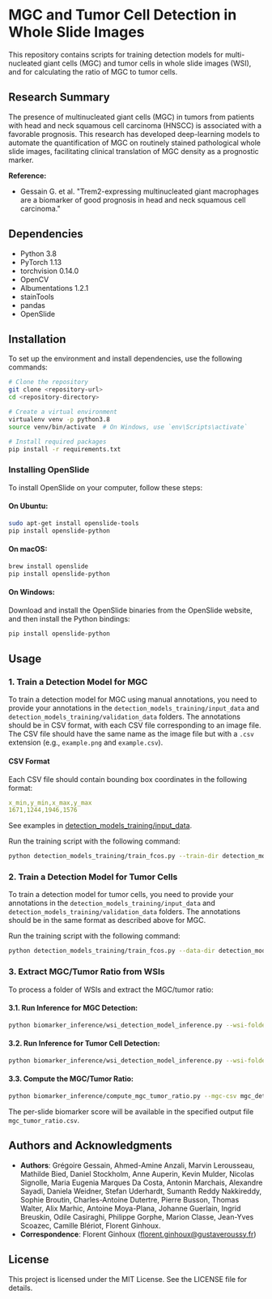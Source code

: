 # MGC and Tumor Cell Detection in Whole Slide Images

This repository contains scripts for training detection models for multi-nucleated giant cells (MGC) and tumor cells in whole slide images (WSI), and for calculating the ratio of MGC to tumor cells.

## Research Summary

The presence of multinucleated giant cells (MGC) in tumors from patients with head and neck squamous cell carcinoma (HNSCC) is associated with a favorable prognosis. This research has developed deep-learning models to automate the quantification of MGC on routinely stained pathological whole slide images, facilitating clinical translation of MGC density as a prognostic marker.

**Reference:**
- Gessain G. et al. "Trem2-expressing multinucleated giant macrophages are a biomarker of good prognosis in head and neck squamous cell carcinoma." 

## Dependencies

- Python 3.8
- PyTorch 1.13
- torchvision 0.14.0
- OpenCV
- Albumentations 1.2.1
- stainTools
- pandas
- OpenSlide

## Installation

To set up the environment and install dependencies, use the following commands:

```bash
# Clone the repository
git clone <repository-url>
cd <repository-directory>

# Create a virtual environment
virtualenv venv -p python3.8
source venv/bin/activate  # On Windows, use `env\Scripts\activate`

# Install required packages
pip install -r requirements.txt
```

### Installing OpenSlide

To install OpenSlide on your computer, follow these steps:

#### On Ubuntu:

```bash
sudo apt-get install openslide-tools
pip install openslide-python
```

#### On macOS:

```bash
brew install openslide
pip install openslide-python
```

#### On Windows:

Download and install the OpenSlide binaries from the OpenSlide website, and then install the Python bindings:

```bash
pip install openslide-python
```

## Usage
### 1. Train a Detection Model for MGC
To train a detection model for MGC using manual annotations, you need to provide your annotations in the `detection_models_training/input_data` and `detection_models_training/validation_data` folders. The annotations should be in CSV format, with each CSV file corresponding to an image file. The CSV file should have the same name as the image file but with a `.csv` extension (e.g., `example.png` and `example.csv`).

#### CSV Format

Each CSV file should contain bounding box coordinates in the following format:
```yaml
x_min,y_min,x_max,y_max
1671,1244,1946,1576
```
See examples in [detection_models_training/input_data](detection_models_training/input_data).

Run the training script with the following command:

```bash
python detection_models_training/train_fcos.py --train-dir detection_models_training/input_data --val-dir detection_models_training/validation_data --output-dir models/mgc_model --batch-size 2 --epochs 2000 --lr 1e-4 --weight-decay 1e-4
```
   
### 2. Train a Detection Model for Tumor Cells

To train a detection model for tumor cells, you need to provide your annotations in the `detection_models_training/input_data` and `detection_models_training/validation_data` folders. The annotations should be in the same format as described above for MGC.

Run the training script with the following command:

```bash
python detection_models_training/train_fcos.py --data-dir detection_models_training/input_data --val-dir detection_models_training/validation_data --output-dir models/tumor_model --batch-size 2 --epochs 2000 --lr 1e-4 --weight-decay 1e-4
```

### 3. Extract MGC/Tumor Ratio from WSIs

To process a folder of WSIs and extract the MGC/tumor ratio:

#### 3.1. Run Inference for MGC Detection:
```bash
python biomarker_inference/wsi_detection_model_inference.py --wsi-folder /path/to/wsi_folder --weights /path/to/mgc_model.pth --threshold 0.5 --tile-size 512 --stride 256 --output-csv mgc_detections.csv
```

#### 3.2. Run Inference for Tumor Cell Detection:
```bash
python biomarker_inference/wsi_detection_model_inference.py --wsi-folder /path/to/wsi_folder --weights /path/to/tumor_model.pth --threshold 0.5 --tile-size 512 --stride 256 --output-csv tumor_detections.csv
```

#### 3.3. Compute the MGC/Tumor Ratio:
```bash
python biomarker_inference/compute_mgc_tumor_ratio.py --mgc-csv mgc_detections.csv --tumor-csv tumor_detections.csv --output-csv mgc_tumor_ratio.csv
```

The per-slide biomarker score will be available in the specified output file `mgc_tumor_ratio.csv`.

## Authors and Acknowledgments

- **Authors**: Grégoire Gessain, Ahmed-Amine Anzali, Marvin Lerousseau, Mathilde Bied, Daniel Stockholm, Anne Auperin, Kevin Mulder, Nicolas Signolle, Maria Eugenia Marques Da Costa, Antonin Marchais, Alexandre Sayadi, Daniela Weidner, Stefan Uderhardt, Sumanth Reddy Nakkireddy, Sophie Broutin, Charles-Antoine Dutertre, Pierre Busson, Thomas Walter, Alix Marhic, Antoine Moya-Plana, Johanne Guerlain, Ingrid Breuskin, Odile Casiraghi, Philippe Gorphe, Marion Classe, Jean-Yves Scoazec, Camille Blériot, Florent Ginhoux.
- **Correspondence**: Florent Ginhoux (florent.ginhoux@gustaveroussy.fr)

## License

This project is licensed under the MIT License. See the LICENSE file for details.

